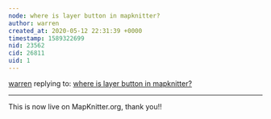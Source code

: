 ```yaml
---
node: where is layer button in mapknitter?
author: warren
created_at: 2020-05-12 22:31:39 +0000
timestamp: 1589322699
nid: 23562
cid: 26811
uid: 1
---
```




[warren](../profile/warren) replying to: [where is layer button in mapknitter?](../notes/pataxte/05-06-2020/where-is-layer-button-in-mapknitter)

----
This is now live on MapKnitter.org, thank you!!